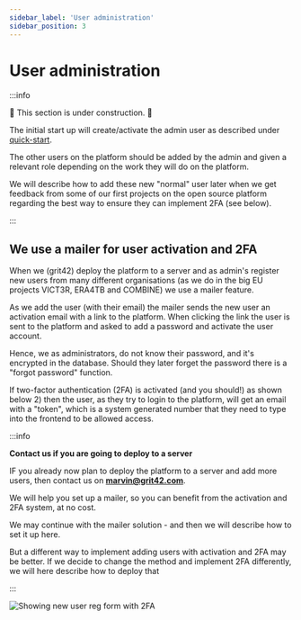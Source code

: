 ```yaml
---
sidebar_label: 'User administration'
sidebar_position: 3
---
```



# User administration

:::info

🚧 This section is under construction. 🚧

The initial start up will create/activate the admin user as described under [quick-start](../getting-started/quick-start.md).

The other users on the platform should be added by the admin and given a relevant role depending on the work they will do on the platform.

We will describe how to add these new "normal" user later when we get feedback from some of our first projects on the open source platform regarding the best way to ensure they can implement 2FA (see below).

:::

## We use a mailer for user activation and 2FA

When we (grit42) deploy the platform to a server and as admin's register new users from many different organisations (as we do in the big EU projects VICT3R, ERA4TB and COMBINE) we use a mailer feature.

As we add the user (with their email) the mailer sends the new user an activation email with a link to the platform. When clicking the link the user is sent to the platform and asked to add a password and activate the user account.

Hence, we as administrators, do not know their password, and it's encrypted in the database. Should they later forget the password there is a "forgot password" function.

If two-factor authentication (2FA) is activated (and you should!) as shown below 2) then the user, as they try to login to the platform, will get an email with a "token", which is a system generated number that they need to type into the frontend to be allowed access.


:::info

**Contact us if you are going to deploy to a server**

IF you already now plan to deploy the platform to a server and add more users, then contact us on **marvin@grit42.com**.

We will help you set up a mailer, so you can benefit from the activation and 2FA system, at no cost.

We may continue with the mailer solution - and then we will describe how to set it up here.

But a different way to implement adding users with activation and 2FA may be better. If we decide to change the method and implement 2FA differently, we will here describe how to deploy that

:::

![Showing new user reg form with 2FA](./assets/user_reg_new.png)








